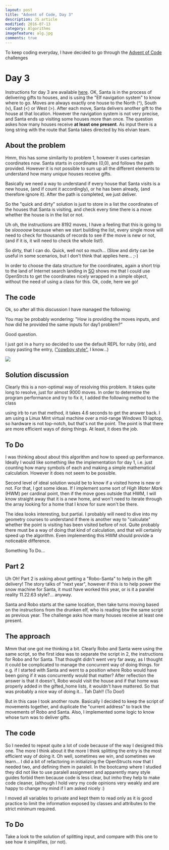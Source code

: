 ```yaml
---
layout: post
title: "Advent of Code, Day 3"
description: JS article
modified: 2016-07-13
category: Algorithms
imagefeature: alg.jpg
comments: true
---
```


To keep coding everyday, I have decided to go through the [Advent of Code](http://adventofcode.com/) challenges

# Day 3

Instructions for day 3 are available [here](http://adventofcode.com/day/3).  OK, Santa is in the process of delivering gifts to houses, and is using the "Elf navigation system" to know where to go. Moves are always exactly one house to the North (^), South (v), East (<) or West (>). After each move, Santa delivers another gift to the house at that location.  However the navigation system is not very precise, and Santa ends up visiting some houses more than once.  The question askes how many houses receive **at least one present**.  As input there is a long string with the route that Santa takes directed by his elvian team.

## About the problem

Hmm, this has some similarity to problem 1, however it uses cartesian coordinates now.  Santa starts in coordinates (0,0), and follows the path provided.  However it is not possible to sum up all the different elements to understand how many _unique_ houses receive gifts.

Basically we need a way to understand if every house that Santa visits is a new house, (and if count it accordingly), or he has been already, (and therefore ignore it).  After the path is completed, we just deliver.

So the "quick and dirty" solution is just to store in a list the coordinates of the houses that Santa is visiting, and check every time there is a move whether the house is in the list or not.

Uh oh, the instructions are 8192 moves, I have a feeling that this is going to be *slooooow* because when we start building the list, every single move will need to check for thousands of records to see if the move is new or not, (and if it is, it will need to check the whole list!).

So dirty, that I can do.  Quick, well not so much... (Slow and dirty can be useful in some scenarios, but I don't think that applies here... ;-)

In order to choose the data structure for the coordinates, again a short trip to the land of Internet search landing in [SO](http://stackoverflow.com/questions/525957/using-tuples-in-ruby) shows me that I could use OpenStrcts to get the coordinates nicely wrapped in a simple object, without the need of using a class for this.  Ok, code, here we go!

## The code

Ok, so after all this discussion I have managed the following:

<script src="https://gist.github.com/tigretoncio/4ba39cd0d284ea7e0a68b0148b7447b6.js"></script>

You may be probably wondering: "How is providing the moves inputs, and how did he provided the same inputs for day1 problem?"

Good question.

I just got in a hurry so decided to use the default REPL for ruby (irb), and copy pasting the entry, (["cowboy style"](https://www.youtube.com/watch?v=9bZkp7q19f0), I know...)

<a href="../images/day3/input.gif" target="_blank">
  <img src="../images/day3/input.gif">
<a/>

## Solution discussion

Clearly this is a non-optimal way of resolving this problem.  It takes quite long to resolve, just for almost 9000 moves.  In order to determine the program performance and try to fix it, I added the following method to the class

<script src="https://gist.github.com/tigretoncio/01194a2e710cfc9d855a38f02ca89308.js"></script>

using irb to run that method, it takes 4.6 seconds to get the answer back.  I am using a Linux Mint virtual machine over a mid-range Windows 10 laptop, so hardware is not top-notch, but that's not the point.  The point is that there are more efficient ways of doing things.  At least, it does the job.

## To Do

I was thinking about about this algorithm and how to speed up performance.  Ideally I would like something like the implementation for day 1, i.e. just counting how many symbols of each and making a simple mathematical calculation.  However it does not seem to be possible.

Second level of ideal solution would be to know if a visited home is new or not.  For that, I got some ideas.  If I implement some sort of _High Water Mark_ (HWM) per cardinal point, then if the move goes outside that HWM, I will know straight away that it is a new home, and won't need to iterate through the array looking for a home that I know for sure won't be there.

The idea looks interesting, but partial. I probably will need to dive into my geometry courses to understand if there is another way to "calculate" whether the point is visiting has been visited before of not.  Quite probably there must be a way of doing that kind of calculation, and that will certainly speed up the algorithm.  Even implementing this HWM should provide a noticeable difference.

Something To Do...

## Part 2

Uh Oh! Part 2 is asking about getting a "Robo-Santa" to help in the gift delivery! The story talks of "next year", however if this is to help power the snow machine for Santa, it must have worked this year, or is it a parallel reality 11.22.63 style?... anyway.

Santa and Robo starts at the same location, then take turns moving based on the instructions from the drunken elf, who is reading btw the same script as previous year.  The challenge asks how many houses receive at least one present.

## The approach

Mmm that one got me thinking a bit.  Clearly Robo and Santa were using the same script, so the first idea was to separate the script in 2, the instructions for Robo and for Santa.  That thought didn't went very far away, as I thought it could be complicated to manage the concurrent way of doing things.  for e.g. if I started with Santa and went to a position where Robo would have been going if it was concurrently would that matter? After reflection the answer is that it doesn't, Robo would visit the house and if that home was properly added in the gifted_home lists, it wouldn't have mattered.  So that was probably a nice way of doing it... Tah Dah!! (To Doo!)

But in this case I took another route.  Basically I decided to keep the script of movements together, and duplicate the "current address" to track the movements of Robo and Santa.  Also, I implemented some logic to know whose turn was to deliver gifts.

##  The code

<script src="https://gist.github.com/tigretoncio/ce9c9634552d63b4742a4c34da06615c.js"></script>

So I needed to repeat quite a lot of code because of the way I designed this one.  The more I think about it the more I think splitting the entry is the most efficient way of doing it.  Oh well, sometimes we win, and sometimes we learn... I did a bit of refactoring in initializing the OpenStructs now that I needed two, and defining them in paralell.  In the bootcamp where I studied they did not like to use paralell assignment and apparently many style guides forbid them because code is less clear, but imho they help to make code cleaner, (although I hold very my code opinions very weakly and are happy to change my mind if I am asked nicely :)

I moved all variables to private and kept them to read only as it is good practice to limit the information exposed by classes and attributes to the strict minimum required.

## To Do

Take a look to the solution of splitting input, and compare with this one to see how it simplifies, (or not).